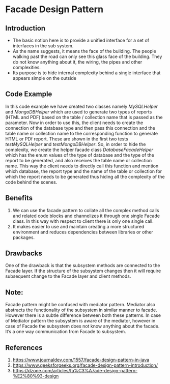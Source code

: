 # Facade Design Pattern

## Introduction
- The basic notion here is to provide a unified interface for a set of interfaces in the sub system.
- As the name suggests, it means the face of the building. The people walking past the road can only see this glass face 
of the building. They do not know anything about it, the wiring, the pipes and other complexities.
- Its purpose is to hide internal complexity behind a single interface that appears simple on the outside

## Code Example
In this code example we have created two classes namely _MySQLHelper_ and _MongoDBHelper_ which are used to generate two types 
of reports (HTML and PDF) based on the table / collection name that is passed as the parameter. Now in order to use this, the 
client needs to create the connection of the database type and then pass this connection and the table name or collection name 
to the corresponding function to generate HTML or PDf report. These are shown in the first two tests _testMySQLHelper_ and _testMongoDBHelper_.
So, in order to hide the complexity, we create the helper facade class _DatabaseFacadeHelper_ which has the enum values of the type of database and the 
type of the report to be generated, and also receives the table name or collection name. 
This way the client needs to directly call this function and mention which database, the report type and the name of the table or
collection for which the report needs to be generated thus hiding all the complexity of the code behind the scenes.

## Benefits
1. We can use the facade pattern to collate all the complex method calls and related code blocks and channelizes it through one single Facade class.
In this way with respect to client there is only one single call. 
2. It makes easier to use and maintain creating a more structured environment and reduces dependencies between libraries or other packages.

## Drawbacks
One of the drawback is that the subsystem methods are connected to the Facade layer. If the structure of the subsystem 
changes then it will require subsequent change to the Facade layer and client methods.

## Note:
Facade pattern might be confused with mediator pattern. Mediator also abstracts the functionality of the subsystem in similar manner to facade.
However there is a subtle difference between both these patterns. In case of Mediator pattern the subsystem is aware of the mediator, however 
in case of Facade the subsystem does not know anything about the facade. It’s a one way communication from Facade to subsystem.
   
## References
1. https://www.journaldev.com/1557/facade-design-pattern-in-java
2. https://www.geeksforgeeks.org/facade-design-pattern-introduction/
3. https://dzone.com/articles/fa%C3%A7ade-design-pattern-%E2%80%93-design